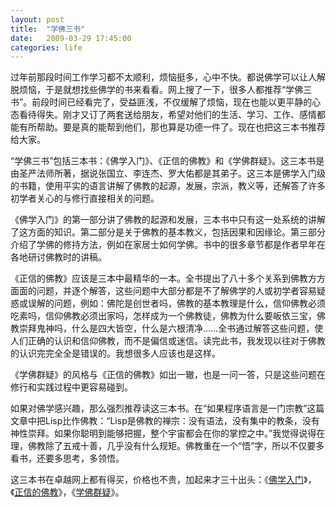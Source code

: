 ```yaml
---
layout: post
title:  "学佛三书"
date:   2009-03-29 17:45:00
categories: life
---
```


过年前那段时间工作学习都不太顺利，烦恼挺多，心中不快。都说佛学可以让人解脱烦恼，于是就想找些佛学的书来看看。网上搜了一下，很多人都推荐“学佛三书”。前段时间已经看完了，受益匪浅，不仅缓解了烦恼，现在也能以更平静的心态看待得失。刚才又订了两套送给朋友，希望对他们的生活、学习、工作、感情都能有所帮助。要是真的能帮到他们，那也算是功德一件了。现在也把这三本书推荐给大家。

“学佛三书”包括三本书：《佛学入门》、《正信的佛教》和《学佛群疑》。这三本书是由圣严法师所著，据说张国立、李连杰、罗大佑都是其弟子。这三本是佛学入门级的书籍，使用平实的语言讲解了佛教的起源，发展，宗派，教义等，还解答了许多初学者关心的与修行直接相关的问题。

《佛学入门》的第一部分讲了佛教的起源和发展，三本书中只有这一处系统的讲解了这方面的知识。第二部分是关于佛教的基本教义，包括因果和因缘论。第三部分介绍了学佛的修持方法，例如在家居士如何学佛。书中的很多章节都是作者早年在各地研讨佛教时的讲稿。

《正信的佛教》应该是三本中最精华的一本。全书提出了八十多个关系到佛教方方面面的问题，并逐个解答，这些问题中大部分都是不了解佛学的人或初学者容易疑惑或误解的问题，例如：佛陀是创世者吗，佛教的基本教理是什么，信仰佛教必须吃素吗，信仰佛教必须出家吗，怎样成为一个佛教徒，佛教为什么要皈依三宝，佛教崇拜鬼神吗，什么是四大皆空，什么是六根清净……全书通过解答这些问题，使人们正确的认识和信仰佛教，而不是偏信或迷信。读完此书，我发现以往对于佛教的认识完完全全是错误的。我想很多人应该也是这样。

《学佛群疑》的风格与《正信的佛教》如出一辙，也是一问一答，只是这些问题在修行和实践过程中更容易碰到。

如果对佛学感兴趣，那么强烈推荐读这三本书。在“如果程序语言是一门宗教”这篇文章中把Lisp比作佛教：“Lisp是佛教的禅宗：没有语法，没有集中的教条，没有神性崇拜。如果你聪明到能够把握，整个宇宙都会在你的掌控之中。”我觉得说得在理，佛教除了五戒十善，几乎没有什么规矩。佛教重在一个“悟”字，所以不仅要多看书，还要多思考，多领悟。

这三本书在卓越网上都有得买，价格也不贵，加起来才三十出头：《[佛学入门](http://www.amazon.cn/mn/detailApp?qid=1238325758&ref=SR&sr=13-1&uid=168-5113086-7845060&prodid=bkbk825343)》，《[正信的佛教](http://www.amazon.cn/mn/detailApp?qid=1238325758&ref=SR&sr=13-2&uid=168-5113086-7845060&prodid=bkbk825344)》，《[学佛群疑](http://www.amazon.cn/mn/detailApp?qid=1238325758&ref=SR&sr=13-3&uid=168-5113086-7845060&prodid=bkbk825345)》。
